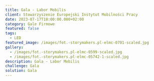 ```yaml
---
title: Gala - Labor Mobilis
client: Stowarzyszenie Europejski Instytut Mobilności Pracy
date: 2023-07-17T18:00:00.000+02:00
category: Gale Firmowe
featured: false
tags:
  - LED
featured_image: /images/fot.-storymakers.pl-elmc-0701-scaled.jpg
gallery:
  - /images/fot.-storymakers.pl-elmc-0599-scaled.jpg
  - /images/fot.-storymakers.pl-elmc-05742-1-scaled.jpg
description: Gala - Labor Mobilis
challenge: Gala
solution: Gala
---
```


